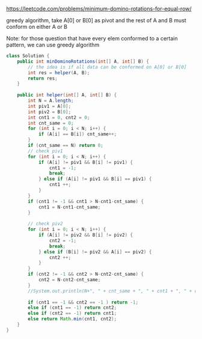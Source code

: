 https://leetcode.com/problems/minimum-domino-rotations-for-equal-row/

greedy algorithm, take A[0] or B[0] as pivot and the rest of A and B must conform on either A or B

Note: for those question that have every elem conformed to a certain pattern, we can use greedy algorithm

```java
class Solution {
    public int minDominoRotations(int[] A, int[] B) {
        // the idea is if all data can be conformed on A[0] or B[0]
        int res = helper(A, B);
        return res;
    }
    
    public int helper(int[] A, int[] B) {
        int N = A.length;
        int piv1 = A[0];
        int piv2 = B[0];
        int cnt1 = 0, cnt2 = 0;
        int cnt_same = 0;
        for (int i = 0; i < N; i++) {
            if (A[i] == B[i]) cnt_same++;
        }
        if (cnt_same == N) return 0;
        // check piv1
        for (int i = 0; i < N; i++) {
            if (A[i] != piv1 && B[i] != piv1) {
                cnt1 = -1;
                break;
            } else if (A[i] != piv1 && B[i] == piv1) {
                cnt1 ++;
            }
        }
        if (cnt1 != -1 && cnt1 > N-cnt1-cnt_same) {
            cnt1 = N-cnt1-cnt_same;
        }
        
        // check piv2
        for (int i = 0; i < N; i++) {
            if (A[i] != piv2 && B[i] != piv2) {
                cnt2 = -1;
                break;
            } else if (B[i] != piv2 && A[i] == piv2) {
                cnt2 ++;
            }
        }
        if (cnt2 != -1 && cnt2 > N-cnt2-cnt_same) {
            cnt2 = N-cnt2-cnt_same;
        }
        //System.out.println(N+", " + cnt_same + ", " + cnt1 + ", " + cnt2);
        
        if (cnt1 == -1 && cnt2 == -1 ) return -1;
        else if (cnt1 == -1) return cnt2;
        else if (cnt2 == -1) return cnt1;
        else return Math.min(cnt1, cnt2);
    }  
}
```